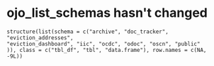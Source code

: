 # ojo_list_schemas hasn't changed

    structure(list(schema = c("archive", "doc_tracker", "eviction_addresses", 
    "eviction_dashboard", "iic", "ocdc", "odoc", "oscn", "public"
    )), class = c("tbl_df", "tbl", "data.frame"), row.names = c(NA, 
    -9L))

